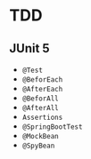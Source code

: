 # TDD


## JUnit 5


* `@Test`
* `@BeforEach`
* `@AfterEach`
* `@BeforAll`
* `@AfterAll`
* `Assertions`
* `@SpringBootTest`
* `@MockBean`
* `@SpyBean`

  
